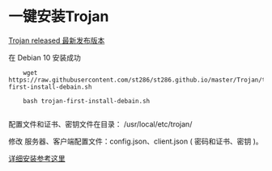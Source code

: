 
# 一键安装Trojan

[Trojan released 最新发布版本](https://github.com/trojan-gfw/trojan/releases/)

在 Debian 10 安装成功

```shell
    wget https://raw.githubusercontent.com/st286/st286.github.io/master/Trojan/trojan-first-install-debain.sh
    
    bash trojan-first-install-debain.sh
    
```

配置文件和证书、密钥文件在目录： /usr/local/etc/trojan/

修改 服务器、客户端配置文件：config.json、client.json ( 密码和证书、密钥 )。


[详细安装参考这里](./install.md)
    
    
